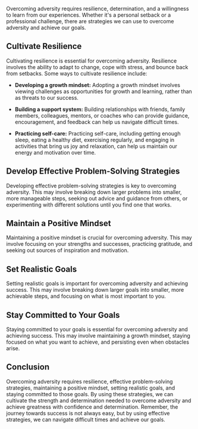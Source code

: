
Overcoming adversity requires resilience, determination, and a willingness to learn from our experiences. Whether it's a personal setback or a professional challenge, there are strategies we can use to overcome adversity and achieve our goals.

Cultivate Resilience
--------------------

Cultivating resilience is essential for overcoming adversity. Resilience involves the ability to adapt to change, cope with stress, and bounce back from setbacks. Some ways to cultivate resilience include:

* **Developing a growth mindset:** Adopting a growth mindset involves viewing challenges as opportunities for growth and learning, rather than as threats to our success.

* **Building a support system:** Building relationships with friends, family members, colleagues, mentors, or coaches who can provide guidance, encouragement, and feedback can help us navigate difficult times.

* **Practicing self-care:** Practicing self-care, including getting enough sleep, eating a healthy diet, exercising regularly, and engaging in activities that bring us joy and relaxation, can help us maintain our energy and motivation over time.

Develop Effective Problem-Solving Strategies
--------------------------------------------

Developing effective problem-solving strategies is key to overcoming adversity. This may involve breaking down larger problems into smaller, more manageable steps, seeking out advice and guidance from others, or experimenting with different solutions until you find one that works.

Maintain a Positive Mindset
---------------------------

Maintaining a positive mindset is crucial for overcoming adversity. This may involve focusing on your strengths and successes, practicing gratitude, and seeking out sources of inspiration and motivation.

Set Realistic Goals
-------------------

Setting realistic goals is important for overcoming adversity and achieving success. This may involve breaking down larger goals into smaller, more achievable steps, and focusing on what is most important to you.

Stay Committed to Your Goals
----------------------------

Staying committed to your goals is essential for overcoming adversity and achieving success. This may involve maintaining a growth mindset, staying focused on what you want to achieve, and persisting even when obstacles arise.

Conclusion
----------

Overcoming adversity requires resilience, effective problem-solving strategies, maintaining a positive mindset, setting realistic goals, and staying committed to those goals. By using these strategies, we can cultivate the strength and determination needed to overcome adversity and achieve greatness with confidence and determination. Remember, the journey towards success is not always easy, but by using effective strategies, we can navigate difficult times and achieve our goals.

